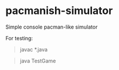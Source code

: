# pacmanish-simulator
Simple console pacman-like simulator

For testing:
>javac *.java

>java TestGame
